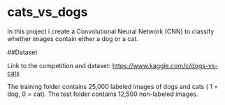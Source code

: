 # cats_vs_dogs

In this project i create a Convolutional Neural Network (CNN) to classify whether images contain either a dog or a cat.

##Dataset

Link to the competition and dataset: https://www.kaggle.com/c/dogs-vs-cats

The training folder contains 25,000 labeled images of dogs and cats ( 1 = dog, 0 = cat).
The test folder contains 12,500 non-labeled images.
